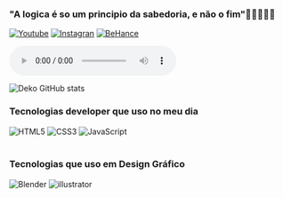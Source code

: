 ### "A logica é so um principio da sabedoria, e não o fim"🖖🏼👨🏼‍💻

[![Youtube](https://img.shields.io/badge/YouTube-FF0000?style=for-the-badge&logo=youtube&logoColor=white)](https://https://www.youtube.com/channel/UCVwdF3p9Sot9j-74U1WHOMA)
[![Instagran](https://img.shields.io/badge/Instagram-E4405F?style=for-the-badge&logo=instagram&logoColor=white)](https://www.instagram.com/dev_deko/)
[![BeHance](https://img.shields.io/badge/Behance-0054F7?style=for-the-badge&logo=behance&logoColor=white)](https://www.behance.net/dev-deko/)


<audio autoplay="autoplay" controls="controls">
<source src="hotlinemiami.mp3" type="audio/mp3"/>
</audio>

![Deko GitHub stats](https://github-readme-stats.vercel.app/api?username=dev-deko&show_icons=true&theme=cobalt)


### Tecnologias developer que uso no meu dia
<div style=" display: inline_block">
    <img align="center" alt="HTML5" src="https://img.shields.io/badge/HTML5-E34F26?style=for-the-badge&logo=html5&logoColor=white
"/> 
    <img align="center" alt="CSS3" src="https://img.shields.io/badge/CSS3-1572B6?style=for-the-badge&logo=css3&logoColor=white
"/>
    <img align="center" alt="JavaScript" src="https://img.shields.io/badge/JavaScript-F7DF1E?style=for-the-badge&logo=javascript&logoColor=black
"/>
</div></br>

### Tecnologias que uso em Design Gráfico
<div style="display:inline_block;">
    <img align="center" alt="Blender" src="https://img.shields.io/badge/blender-%23F5792A.svg?style=for-the-badge&logo=blender&logoColor=white
">
  <img align="center" alt="illustrator" src="https://img.shields.io/badge/Adobe%20Illustrator-FF9A00?style=for-the-badge&logo=adobe%20illustrator&logoColor=white
">
